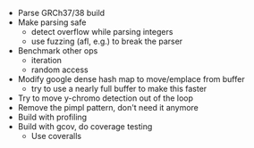- Parse GRCh37/38 build
- Make parsing safe
  - detect overflow while parsing integers
  - use fuzzing (afl, e.g.) to break the parser
- Benchmark other ops
  - iteration
  - random access
- Modify google dense hash map to move/emplace from buffer
  - try to use a nearly full buffer to make this faster
- Try to move y-chromo detection out of the loop
- Remove the pimpl pattern, don't need it anymore
- Build with profiling
- Build with gcov, do coverage testing
  - Use coveralls
